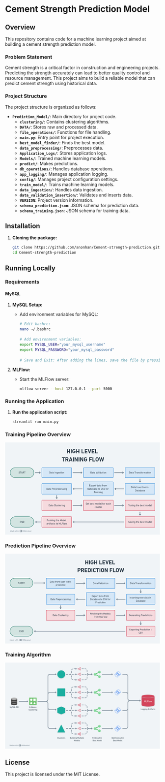 # Cement Strength Prediction Model

## Overview
This repository contains code for a machine learning project aimed at building a cement strength prediction model. 

### Problem Statement
Cement strength is a critical factor in construction and engineering projects. Predicting the strength accurately can lead to better quality control and resource management. This project aims to build a reliable model that can predict cement strength using historical data.

### Project Structure
The project structure is organized as follows:

- **`Prediction_Model/`**: Main directory for project code.
  - **`clustering/`**: Contains clustering algorithms.
  - **`DATA/`**: Stores raw and processed data.
  - **`file_operations/`**: Functions for file handling.
  - **`main.py`**: Entry point for project execution.
  - **`best_model_finder/`**: Finds the best model.
  - **`data_preprocessing/`**: Preprocesses data.
  - **`Application_Logs/`**: Stores application logs.
  - **`Models/`**: Trained machine learning models.
  - **`predict/`**: Makes predictions.
  - **`db_operations/`**: Handles database operations.
  - **`app_logging/`**: Manages application logging.
  - **`config/`**: Manages project configuration settings.
  - **`train_model/`**: Trains machine learning models.
  - **`data_ingestion/`**: Handles data ingestion.
  - **`data_validation_insertion/`**: Validates and inserts data.
  - **`VERSION`**: Project version information.
  - **`schema_prediction.json`**: JSON schema for prediction data.
  - **`schema_training.json`**: JSON schema for training data.

## Installation 

1. **Cloning the package:**
    ```bash
    git clone https://github.com/anonhan/Cement-strength-prediction.git
    cd Cement-strength-prediction

    ```

## Running Locally

### Requirements

#### MySQL

1. **MySQL Setup:**
    - Add environment variables for MySQL:
    
        ```bash
        # Edit bashrc:
        nano ~/.bashrc
        
        # Add environment variables:
        export MYSQL_USER="your_mysql_username"
        export MYSQL_PASSWORD="your_mysql_password"
        
        # Save and Exit: After adding the lines, save the file by pressing Ctrl + O, then press Enter. To exit Nano, press Ctrl + X.
        ```
2. **MLFlow:**
    - Start the MLFlow server:
    
        ```bash
        mlflow server --host 127.0.0.1 --port 5000
        ```

### Running the Application

1. **Run the application script:**
    ```bash
    streamlit run main.py
    ```

### Training Pipeline Overview
![alt text](flowcharts/Cement-Strength-Training.png)

### Prediction Pipeline Overview
![alt text](flowcharts/Cement-Strength-Prediction.png)

### Training Algorithm
![alt text](flowcharts/Training-Algorithm1.png)


## License

This project is licensed under the MIT License.
